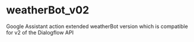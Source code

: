 # weatherBot_v02
Google Assistant action extended weatherBot version which is compatible for v2 of the Dialogflow API

